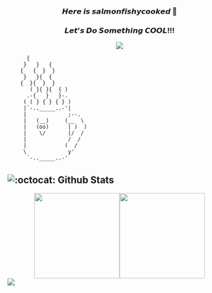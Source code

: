### <div align="center">𝙃𝙚𝙧𝙚 𝙞𝙨 𝙨𝙖𝙡𝙢𝙤𝙣𝙛𝙞𝙨𝙝𝙮𝙘𝙤𝙤𝙠𝙚𝙙 👋 </div>

### <div align="center">𝙇𝙚𝙩'𝙨 𝘿𝙤 𝙎𝙤𝙢𝙚𝙩𝙝𝙞𝙣𝙜 𝘾𝙊𝙊𝙇!!!</div>

<div align="center"><img src="https://api.visitorbadge.io/api/visitors?path=https%3A%2F%2Fgithub.com%2Fsalmonfishycooked%2Fsalmonfishycooked&countColor=%23263759" /></div>

```
      {
	 }   }   {
	{   {  }  }
	 }   }{  {
	{  }{  }  }
       ( }{ }{  { )
      .-{   }   }-.
     ( ( } { } { } )
     |`-.._____..-'|
     |             ;--.
     |   (__)     (__  \
     |   (oo)      | )  )
     |    \/       |/  /
     |             /  /
     |            (  /
     \             y'
      `-.._____..-'
```



## ![:octocat:](https://github.githubassets.com/images/icons/emoji/octocat.png) Github Stats

<div style="display: flex; justify-content: center; align-items: center; flex-wrap: nowrap;">
	<img height="192px" style="grid-column: span 6 / span 6;" src="https://github-readme-stats.vercel.app/api?username=salmonfishycooked" />
	<img height="192px" style="grid-column: span 6 / span 6;" src="https://github-readme-stats.vercel.app/api/top-langs/?username=salmonfishycooked" />
</div>

<img align="center" src="https://github-profile-trophy.vercel.app/?username=salmonfishycooked" />
